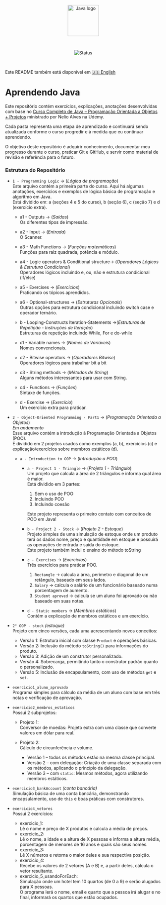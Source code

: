 <p align="center">
    <img src="https://upload.wikimedia.org/wikipedia/en/3/30/Java_programming_language_logo.svg" alt="Java logo" width="100"/>
</p>

<br>

<p align="center">
    <img src="https://img.shields.io/badge/Status-Em%20Andamento-green" alt="Status" />
</p>

<br>

Este README também está disponível em [🇺🇸 English](README.md)

# Aprendendo Java
Este repositório contém exercícios, explicações, anotações desenvolvidas com base no  [Curso Completo de Java – Programação Orientada a Objetos + Projetos](https://www.udemy.com/course/java-curso-completo/?srsltid=AfmBOor14nRT5sp1sHdTBJcIekjZcpPGDS4cR6vX7PaktXu8lt0-m--) ministrado por Nelio Alves na Udemy.

Cada pasta representa uma etapa de aprendizado e continuará sendo atualizada conforme o curso progredir e à medida que eu continuar aprendendo.

O objetivo deste repositório é adquirir conhecimento, documentar meu progresso durante o curso, praticar Git e GitHub, e servir como material de revisão e referência para o futuro.

### Estrutura do Repositório

- `1 - Programming Logic` -> (_Lógica de programação_)  
  Este arquivo contém a primeira parte do curso. Aqui há algumas anotações, exercícios e exemplos de lógica básica de programação e algoritmo em Java.  
  Está dividido em: a (seções 4 e 5 do curso), b (seção 6), c (seção 7) e d (exercício extra).

    - a1 - Outputs -> (_Saídas_)  
      Os diferentes tipos de impressão.
    - a2 - Input -> (_Entrada_)  
      O Scanner.  
    - a3 - Math Functions -> (_Funções matemáticas_)      
      Funções para raiz quadrada, potência e módulo.
    - a4 - Logic operators & Conditional structure-> (_Operadores Lógicos & Estrutura Condicional_)    
      Operadores lógicos incluindo e, ou, não e estrutura condicional (if/else)
    - a5 - Exercises -> (_Exercícios_)  
      Praticando os tópicos aprendidos.
    - a6 - Optional-structures -> (_Estruturas Opcionais_)  
      Outras opções para estrutura condicional incluindo switch case e operador ternário.

    - b - Looping-Constructs Iteration-Statements ->(_Estruturas de Repetição - Instruções de Iteração_)  
      Estruturas de repetição incluindo While, For e do-while
    
    - c1 - Variable names -> (_Nomes de Variáveis_)  
      Nomes convencionais.
    - c2 - Bitwise operators -> (_Operadores Bitwise_)  
      Operadores lógicos para trabalhar bit a bit
    - c3 - String methods -> (_Métodos de String_)  
      Alguns métodos interessantes para usar com String.
    - c4 - Functions -> (_Funções_)  
      Sintaxe de funções.

    - d - Exercise -> (_Exercício_)  
      Um exercício extra para praticar.

- `2 - Object-Oriented Programming - Part1` -> (_Programação Orientada a Objetos_)  
  _Em andamento_  
  Esse arquivo contém a introdução à Programação Orientada a Objetos (POO).  
  É dividido em 2 projetos usados como exemplos (a, b), exercícios (c) e explicação/exercícios sobre membros estáticos (d).

  - `a - Introduction to OOP` -> (_Introdução a POO_)  
    - `a - Project 1 - Triangle` -> (_Projeto 1 - Triângulo_)  
      Um projeto que calcula a área de 2 triângulos e informa qual área é maior.  
      Está dividido em 3 partes:
        1. Sem o uso de POO
        2. Incluindo POO
        3. Incluindo coesão
      
      Este projeto representa o primeiro contato com conceitos de POO em Java!

    - `b - Project 2 - Stock` -> (_Projeto 2 - Estoque_)  
      Projeto simples de uma simulação de estoque onde um produto terá os dados nome, preço e quantidade em estoque e possuirá as operações de entrada e saída do estoque.  
      Este projeto também inclui o ensino do método toString

    - `c - Exercises` -> (_Exercícios_)  
      Três exercícios para praticar POO.  
      1. `Rectangle` -> calcula a área, perímetro e diagonal de um retângulo, baseado em seus lados.
      2. `Salary` -> calcula o salário de um funcionário baseado numa porcentagem de aumento. 
      3. `Student aproved` -> calcula se um aluno foi aprovado ou não baseado em suas notas.

    - `d - Static members` -> (_Membros estáticos_)  
      Contém a explicação de membros estáticos e um exercício.

- `2° OOP - stock`  _(estoque)_  
  Projeto com cinco versões, cada uma acrescentando novos conceitos:
  - Versão 1: Estrutura inicial com classe `Product` e operações básicas.
  - Versão 2: Inclusão do método `toString()` para informações do produto.
  - Versão 3: Adição de um construtor personalizado.
  - Versão 4: Sobrecarga, permitindo tanto o construtor padrão quanto o personalizado.  
  - Versão 5: Inclusão de encapsulamento, com uso de métodos `get` e `set`.  

- `exercicio1_aluno_aprovado`  
  Programa simples para cálculo da média de um aluno com base em três notas e verificação de aprovação.

- `exercicio2_membros_estaticos`  
  Possui 2 subprojetos:
  - Projeto 1:  
    Conversor de moedas: Projeto extra com uma classe que converte valores em dólar para real.
    
  - Projeto 2:  
    Cálculo de circunferência e volume.
    - Versão 1 – todos os métodos estão na mesma classe principal.
    - Versão 2 – com delegação: Criação de uma classe separada com os métodos, aplicando o princípio da delegação.
    - Versão 3 – com `static`: Mesmos métodos, agora utilizando membros estáticos.

- `exercicio3_bankAccount` _(conta bancária)_  
  Simulação básica de uma conta bancária, demonstrando encapsulamento, uso de `this` e boas práticas com construtores.

- `exercicio4_vetores`  
  Possui 2 exercícios:
  - exercicio_1:  
    Lê o nome e preço de X produtos e calcula a média de preços.
  - exercicio_2:  
    Lê o nome, a idade e a altura de X pessoas e informa a altura média, porcentagem de menores de 16 anos e quais são seus nomes.
  - exercicio_3:  
    Lê X números e retorna o maior deles e sua respectiva posição.
  - exercicio_4:  
    Recebe os valores de 2 vetores (A e B) e, a partir deles, cálcula o vetor resultante.
  - exercicio_5_usandoForEach:  
    Simulação onde um hotel tem 10 quartos (de 0 a 9) e serão alugados para X pessoas.  
    O programa lerá o nome, email e quarto que a pessoa irá alugar e no final, informará os quartos que estão ocupados.
